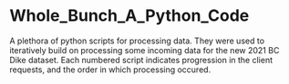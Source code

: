 # Whole_Bunch_A_Python_Code
A plethora of python scripts for processing data.
They were used to iteratively build on processing some incoming data for the new 2021 BC Dike dataset. Each numbered script indicates progression in the client requests, and the order in which processing occured. 
